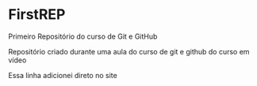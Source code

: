# FirstREP
Primeiro Repositório do curso de Git e GitHub

Repositório criado durante uma aula do curso de git e github do curso em vídeo

Essa linha adicionei direto no site
